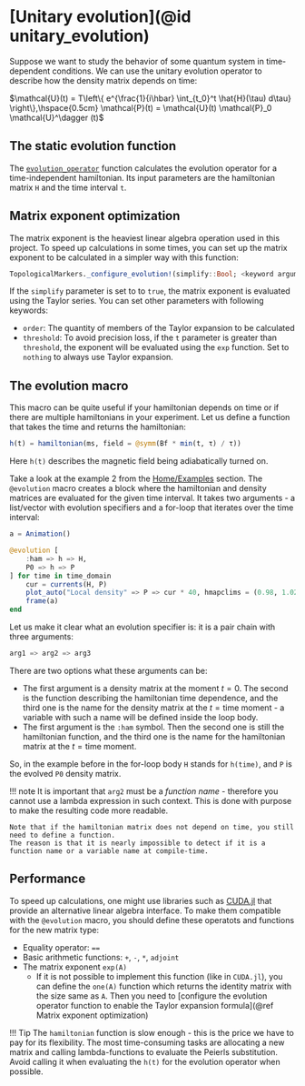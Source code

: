 # [Unitary evolution](@id unitary_evolution)

Suppose we want to study the behavior of some quantum system in time-dependent conditions. We can use the unitary evolution operator to describe how the density matrix depends on time:

$\mathcal{U}(t) = T\left\{ e^{\frac{1}{i\hbar} \int_{t_0}^t \hat{H}(\tau) d\tau} \right\},\hspace{0.5cm}
\mathcal{P}(t) = \mathcal{U}(t) \mathcal{P}_0 \mathcal{U}^\dagger (t)$

## The static evolution function

The [`evolution_operator`](@ref) function calculates the evolution operator for a time-independent hamiltonian. 
Its input parameters are the hamiltonian matrix `H` and the time interval `t`.

## Matrix exponent optimization

The matrix exponent is the heaviest linear algebra operation used in this project. 
To speed up calculations in some times, you can set up the matrix exponent to be calculated in a simpler way with this function:

```julia
TopologicalMarkers._configure_evolution!(simplify::Bool; <keyword arguments...>)
```

If the `simplify` parameter is set to to `true`, the matrix exponent is evaluated using the Taylor series.
You can set other parameters with following keywords:

- `order`: The quantity of members of the Taylor expansion to be calculated
- `threshold`: To avoid precision loss, if the `t` parameter is greater than `threshold`, the exponent will be evaluated using the `exp` function. Set to `nothing` to always use Taylor expansion.

## The evolution macro

This macro can be quite useful if your hamiltonian depends on time or if there are multiple hamiltonians in your experiment.
Let us define a function that takes the time and returns the hamiltonian:

```julia
h(t) = hamiltonian(ms, field = @symm(Bf * min(t, τ) / τ))
```

Here `h(t)` describes the magnetic field being adiabatically turned on.

Take a look at the example 2 from the [Home/Examples](index.md#Examples) section.
The `@evolution` macro creates a block where the hamiltonian and density matrices are evaluated for the given time interval. 
It takes two arguments - a list/vector with evolution specifiers and a for-loop that iterates over the time interval:

```julia
a = Animation()

@evolution [
    :ham => h => H,
    P0 => h => P
] for time in time_domain
    cur = currents(H, P)
    plot_auto("Local density" => P => cur * 40, hmapclims = (0.98, 1.02))
    frame(a)
end
```

Let us make it clear what an evolution specifier is: it is a pair chain with three arguments:

```julia
arg1 => arg2 => arg3
```

There are two options what these arguments can be:

- The first argument is a density matrix at the moment $t = 0$. The second is the function describing the hamiltonian time dependence, and the third one is the name for the density matrix at the $t = \text{time}$ moment - a variable with such a name will be defined inside the loop body.
- The first argument is the `:ham` symbol. Then the second one is still the hamiltonian function, and the third one is the name for the hamiltonian matrix at the $t = \text{time}$ moment.

So, in the example before in the for-loop body `H` stands for `h(time)`, and `P` is the evolved `P0` density matrix.

!!! note
    It is important that `arg2` must be a _function name_ - therefore you cannot use a lambda expression in such context. 
    This is done with purpose to make the resulting code more readable.

    Note that if the hamiltonian matrix does not depend on time, you still need to define a function. 
    The reason is that it is nearly impossible to detect if it is a function name or a variable name at compile-time.

## Performance

To speed up calculations, one might use libraries such as [CUDA.jl](https://juliagpu.gitlab.io/CUDA.jl/) that provide an alternative linear algebra interface. 
To make them compatible with the `@evolution` macro, you should define these operatots and functions for the new matrix type:

- Equality operator: `==`
- Basic arithmetic functions: `+`, `-`, `*`, `adjoint`
- The matrix exponent `exp(A)`
    - If it is not possible to implement this function (like in `CUDA.jl`), you can define the `one(A)` function which returns the identity matrix with the size same as `A`. 
    Then you need to [configure the evolution operator function to enable the Taylor expansion formula](@ref Matrix exponent optimization)

!!! Tip
    The `hamiltonian` function is slow enough - this is the price we have to pay for its flexibility.
    The most time-consuming tasks are allocating a new matrix and calling lambda-functions to evaluate the Peierls substitution.
    Avoid calling it when evaluating the `h(t)` for the evolution operator when possible.